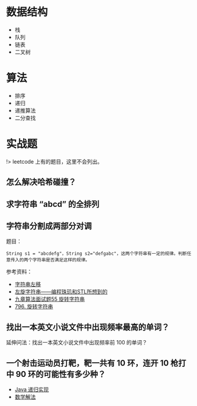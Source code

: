 
# 数据结构

- 栈
- 队列
- 链表
- 二叉树

# 算法

- 排序
- 递归
- 递推算法
- 二分查找

# 实战题

!> leetcode 上有的题目，这里不会列出。

## 怎么解决哈希碰撞？

## 求字符串 “abcd” 的全排列

## 字符串分割成两部分对调

题目：

```
String s1 = "abcdefg"，String s2="defgabc"，这两个字符串有一定的规律。判断任意传入的两个字符串是否满足这样的规律。
```

参考资料：

- [字符串左移](https://blog.csdn.net/yangkaikwill/article/details/48296575)
- [左旋字符串——编程珠玑和STL所想到的](https://blog.csdn.net/gzxcyy/article/details/21297043)
- [九章算法面试题55 旋转字符串](http://www.bubuko.com/infodetail-802915.html)
- [796. 旋转字符串](https://leetcode-cn.com/problems/rotate-string/)

## 找出一本英文小说文件中出现频率最高的单词？

延伸问法：找出一本英文小说文件中出现频率前 100 的单词？

## 一个射击运动员打靶，靶一共有 10 环，连开 10 枪打中 90 环的可能性有多少种？

- [Java 递归实现](https://github.com/ly1012/qa-edu-java-all/blob/master/java-algorithms/src/main/java/topic/recursion/Shooting.java)
- [数学解法](https://blog.csdn.net/ojshilu/article/details/17303537)